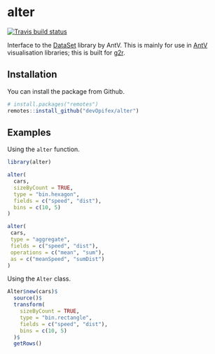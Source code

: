 # alter

<!-- badges: start -->
[![Travis build status](https://travis-ci.com/devOpifex/alter.svg?branch=master)](https://travis-ci.com/devOpifex/alter)
<!-- badges: end -->

Interface to the [DataSet](https://github.com/antvis/data-set) library by AntV. This is mainly for use in [AntV](https://antv.vision/en/) visualisation libraries; this is built for [g2r](https://github.com/devOpifex/g2r).

## Installation

You can install the package from Github.

``` r
# install.packages("remotes")
remotes::install_github("devOpifex/alter")
```

## Examples

Using the `alter` function.

```r
library(alter)

alter(
  cars, 
  sizeByCount = TRUE, 
  type = "bin.hexagon", 
  fields = c("speed", "dist"), 
  bins = c(10, 5)
)

alter(
 cars, 
 type = "aggregate", 
 fields = c("speed", "dist"), 
 operations = c("mean", "sum"), 
 as = c("meanSpeed", "sumDist")
) 
```

Using the `Alter` class.

```r
Alter$new(cars)$
  source()$
  transform(
    sizeByCount = TRUE,
    type = "bin.rectangle", 
    fields = c("speed", "dist"), 
    bins = c(10, 5)
  )$
  getRows()
```
